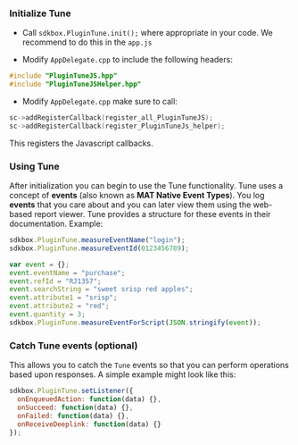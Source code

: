 ### Initialize Tune
* Call `sdkbox.PluginTune.init();` where appropriate in your code. We recommend to do this in the `app.js`

* Modify `AppDelegate.cpp` to include the following headers:
```cpp
#include "PluginTuneJS.hpp"
#include "PluginTuneJSHelper.hpp"
```

* Modify `AppDelegate.cpp` make sure to call:
```cpp
sc->addRegisterCallback(register_all_PluginTuneJS);
sc->addRegisterCallback(register_PluginTuneJs_helper);
```
This registers the Javascript callbacks.

### Using Tune
After initialization you can begin to use the Tune functionality. Tune uses a concept of __events__ (also known as __MAT Native Event Types__). You log __events__ that you care about and you can later view them using the web-based report viewer. Tune provides a structure for these events in their documentation. Example:
```javascript
sdkbox.PluginTune.measureEventName("login");
sdkbox.PluginTune.measureEventId(0123456789);

var event = {};
event.eventName = "purchase";
event.refId = "RJ1357";
event.searchString = "sweet srisp red apples";
event.attribute1 = "srisp";
event.attribute2 = "red";
event.quantity = 3;
sdkbox.PluginTune.measureEventForScript(JSON.stringify(event));
```

### Catch Tune events (optional)
This allows you to catch the `Tune` events so that you can perform operations based upon responses. A simple example might look like this:
```javascript
sdkbox.PluginTune.setListener({
  onEnqueuedAction: function(data) {},
  onSucceed: function(data) {},
  onFailed: function(data) {},
  onReceiveDeeplink: function(data) {}
});
```
